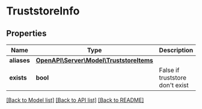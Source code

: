 # TruststoreInfo

## Properties
Name | Type | Description | Notes
------------ | ------------- | ------------- | -------------
**aliases** | [**OpenAPI\Server\Model\TruststoreItems**](TruststoreItems.md) |  | [optional] 
**exists** | **bool** | False if truststore don&#39;t exist | [optional] 

[[Back to Model list]](../README.md#documentation-for-models) [[Back to API list]](../README.md#documentation-for-api-endpoints) [[Back to README]](../README.md)



